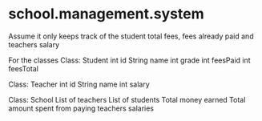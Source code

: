 # school.management.system
Assume it only keeps track of the student total fees, fees already paid and teachers salary

For the classes
Class: Student
int id
String name
int grade
int feesPaid
int feesTotal

Class: Teacher
int id
String name
int salary

Class: School
List of teachers
List of students
Total money earned
Total amount spent from paying teachers salaries
